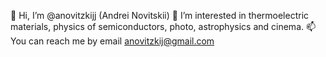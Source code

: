 👋 Hi, I’m @anovitzkijj (Andrei Novitskii)
👀 I’m interested in thermoelectric materials, physics of semiconductors, photo, astrophysics and cinema. 
📫 You can reach me by email anovitzkij@gmail.com

<!---
anovitzkijj/anovitzkijj is a ✨ special ✨ repository because its `README.md` (this file) appears on your GitHub profile.
You can click the Preview link to take a look at your changes.
--->

